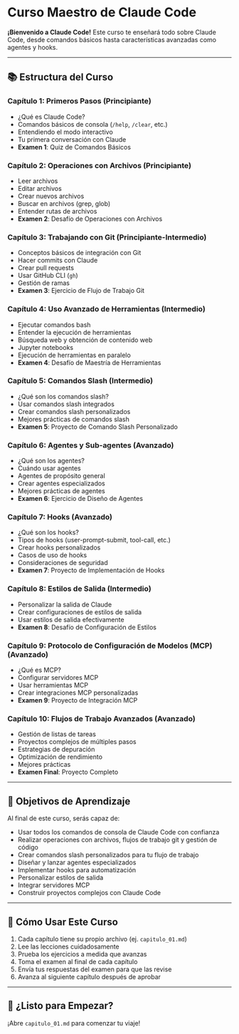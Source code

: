 # Curso Maestro de Claude Code

**¡Bienvenido a Claude Code!** Este curso te enseñará todo sobre Claude Code, desde comandos básicos hasta características avanzadas como agentes y hooks.

---

## 📚 Estructura del Curso

### **Capítulo 1: Primeros Pasos** (Principiante)
- ¿Qué es Claude Code?
- Comandos básicos de consola (`/help`, `/clear`, etc.)
- Entendiendo el modo interactivo
- Tu primera conversación con Claude
- **Examen 1**: Quiz de Comandos Básicos

### **Capítulo 2: Operaciones con Archivos** (Principiante)
- Leer archivos
- Editar archivos
- Crear nuevos archivos
- Buscar en archivos (grep, glob)
- Entender rutas de archivos
- **Examen 2**: Desafío de Operaciones con Archivos

### **Capítulo 3: Trabajando con Git** (Principiante-Intermedio)
- Conceptos básicos de integración con Git
- Hacer commits con Claude
- Crear pull requests
- Usar GitHub CLI (`gh`)
- Gestión de ramas
- **Examen 3**: Ejercicio de Flujo de Trabajo Git

### **Capítulo 4: Uso Avanzado de Herramientas** (Intermedio)
- Ejecutar comandos bash
- Entender la ejecución de herramientas
- Búsqueda web y obtención de contenido web
- Jupyter notebooks
- Ejecución de herramientas en paralelo
- **Examen 4**: Desafío de Maestría de Herramientas

### **Capítulo 5: Comandos Slash** (Intermedio)
- ¿Qué son los comandos slash?
- Usar comandos slash integrados
- Crear comandos slash personalizados
- Mejores prácticas de comandos slash
- **Examen 5**: Proyecto de Comando Slash Personalizado

### **Capítulo 6: Agentes y Sub-agentes** (Avanzado)
- ¿Qué son los agentes?
- Cuándo usar agentes
- Agentes de propósito general
- Crear agentes especializados
- Mejores prácticas de agentes
- **Examen 6**: Ejercicio de Diseño de Agentes

### **Capítulo 7: Hooks** (Avanzado)
- ¿Qué son los hooks?
- Tipos de hooks (user-prompt-submit, tool-call, etc.)
- Crear hooks personalizados
- Casos de uso de hooks
- Consideraciones de seguridad
- **Examen 7**: Proyecto de Implementación de Hooks

### **Capítulo 8: Estilos de Salida** (Intermedio)
- Personalizar la salida de Claude
- Crear configuraciones de estilos de salida
- Usar estilos de salida efectivamente
- **Examen 8**: Desafío de Configuración de Estilos

### **Capítulo 9: Protocolo de Configuración de Modelos (MCP)** (Avanzado)
- ¿Qué es MCP?
- Configurar servidores MCP
- Usar herramientas MCP
- Crear integraciones MCP personalizadas
- **Examen 9**: Proyecto de Integración MCP

### **Capítulo 10: Flujos de Trabajo Avanzados** (Avanzado)
- Gestión de listas de tareas
- Proyectos complejos de múltiples pasos
- Estrategias de depuración
- Optimización de rendimiento
- Mejores prácticas
- **Examen Final**: Proyecto Completo

---

## 🎯 Objetivos de Aprendizaje

Al final de este curso, serás capaz de:
- Usar todos los comandos de consola de Claude Code con confianza
- Realizar operaciones con archivos, flujos de trabajo git y gestión de código
- Crear comandos slash personalizados para tu flujo de trabajo
- Diseñar y lanzar agentes especializados
- Implementar hooks para automatización
- Personalizar estilos de salida
- Integrar servidores MCP
- Construir proyectos complejos con Claude Code

---

## 📖 Cómo Usar Este Curso

1. Cada capítulo tiene su propio archivo (ej. `capitulo_01.md`)
2. Lee las lecciones cuidadosamente
3. Prueba los ejercicios a medida que avanzas
4. Toma el examen al final de cada capítulo
5. Envía tus respuestas del examen para que las revise
6. Avanza al siguiente capítulo después de aprobar

---

## 🚀 ¿Listo para Empezar?

¡Abre `capitulo_01.md` para comenzar tu viaje!
